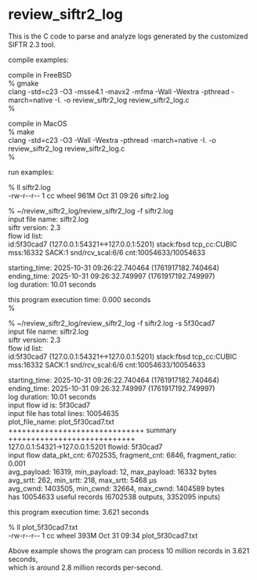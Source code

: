 # review_siftr2_log  
This is the C code to parse and analyze logs generated by the customized SIFTR 2.3 tool.  
  
compile examples:  
  
compile in FreeBSD  
% gmake  
clang -std=c23 -O3 -msse4.1 -mavx2 -mfma -Wall -Wextra -pthread -march=native -I. -o review_siftr2_log review_siftr2_log.c  
%  
  
compile in MacOS  
% make  
clang -std=c23 -O3 -Wall -Wextra -pthread -march=native -I. -o review_siftr2_log review_siftr2_log.c  
%  
  
run examples:  
  
% ll siftr2.log  
-rw-r--r--  1 cc wheel  961M Oct 31 09:26 siftr2.log  
  
% ~/review_siftr2_log/review_siftr2_log -f siftr2.log  
input file name: siftr2.log  
siftr version: 2.3  
flow id list:  
 id:5f30cad7 (127.0.0.1:54321<->127.0.0.1:5201) stack:fbsd tcp_cc:CUBIC mss:16332 SACK:1 snd/rcv_scal:6/6 cnt:10054633/10054633  
  
starting_time: 2025-10-31 09:26:22.740464 (1761917182.740464)  
ending_time: 2025-10-31 09:26:32.749997 (1761917192.749997)  
log duration: 10.01 seconds  
  
this program execution time: 0.000 seconds  
%  
  
% ~/review_siftr2_log/review_siftr2_log -f siftr2.log -s 5f30cad7  
input file name: siftr2.log  
siftr version: 2.3  
flow id list:  
 id:5f30cad7 (127.0.0.1:54321<->127.0.0.1:5201) stack:fbsd tcp_cc:CUBIC mss:16332 SACK:1 snd/rcv_scal:6/6 cnt:10054633/10054633  
  
starting_time: 2025-10-31 09:26:22.740464 (1761917182.740464)  
ending_time: 2025-10-31 09:26:32.749997 (1761917192.749997)  
log duration: 10.01 seconds  
input flow id is: 5f30cad7  
input file has total lines: 10054635  
plot_file_name: plot_5f30cad7.txt  
++++++++++++++++++++++++++++++ summary ++++++++++++++++++++++++++++  
  127.0.0.1:54321->127.0.0.1:5201 flowid: 5f30cad7  
input flow data_pkt_cnt: 6702535, fragment_cnt: 6846, fragment_ratio: 0.001  
           avg_payload: 16319, min_payload: 12, max_payload: 16332 bytes  
           avg_srtt: 262, min_srtt: 218, max_srtt: 5468 µs  
           avg_cwnd: 1403505, min_cwnd: 32664, max_cwnd: 1404589 bytes  
           has 10054633 useful records (6702538 outputs, 3352095 inputs)  
  
this program execution time: 3.621 seconds  
  
% ll plot_5f30cad7.txt  
-rw-r--r--  1 cc wheel  393M Oct 31 09:34 plot_5f30cad7.txt  
  
Above example shows the program can process 10 million records in 3.621 seconds,  
which is around 2.8 million records per-second.  